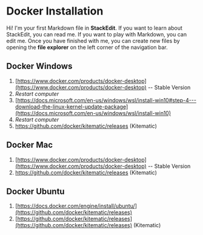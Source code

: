 # Docker Installation

Hi! I'm your first Markdown file in **StackEdit**. If you want to learn about StackEdit, you can read me. If you want to play with Markdown, you can edit me. Once you have finished with me, you can create new files by opening the **file explorer** on the left corner of the navigation bar.


## Docker Windows
1. [https://www.docker.com/products/docker-desktop](https://www.docker.com/products/docker-desktop) -- Stable Version
2. *Restart computer*
3. [https://docs.microsoft.com/en-us/windows/wsl/install-win10#step-4---download-the-linux-kernel-update-package](https://docs.microsoft.com/en-us/windows/wsl/install-win10)
4. *Restart computer*
5. [https](https://github.com/docker/kitematic/releases)[://github.com/docker/kitematic/releases](https://github.com/docker/kitematic/releases) (Kitematic)

## Docker Mac
1. [https://www.docker.com/products/docker-desktop](https://www.docker.com/products/docker-desktop) -- Stable Version
2. [https](https://github.com/docker/kitematic/releases)[://github.com/docker/kitematic/releases](https://github.com/docker/kitematic/releases) (Kitematic)

## Docker Ubuntu
1. [https://docs.docker.com/engine/install/ubuntu/](https://github.com/docker/kitematic/releases)
2. [https://github.com/docker/kitematic/releases](https://github.com/docker/kitematic/releases) (Kitematic)
